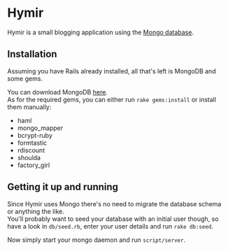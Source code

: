 # Hymir

Hymir is a small blogging application using the
[Mongo database](http://www.mongodb.org).

## Installation

Assuming you have Rails already installed, all that's left is MongoDB
and some gems.  

You can download MongoDB [here](http://www.mongodb.org/display/DOCS/Downloads).  
As for the required gems, you can either run `rake gems:install` or
install them manually:

* haml
* mongo_mapper
* bcrypt-ruby
* formtastic
* rdiscount
* shoulda
* factory_girl

## Getting it up and running

Since Hymir uses Mongo there's no need to migrate the database schema or
anything the like.  
You'll probably want to seed your database with an
initial user though, so have a look in `db/seed.rb`, enter your user
details and run `rake db:seed`.

Now simply start your mongo daemon and run `script/server`.
